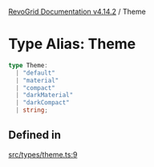 [RevoGrid Documentation v4.14.2](README.md) / Theme

# Type Alias: Theme

```ts
type Theme: 
  | "default"
  | "material"
  | "compact"
  | "darkMaterial"
  | "darkCompact"
  | string;
```

## Defined in

[src/types/theme.ts:9](https://github.com/revolist/revogrid/blob/29f379095274a66a187c28b49fe0e1fb4170d3ea/src/types/theme.ts#L9)
